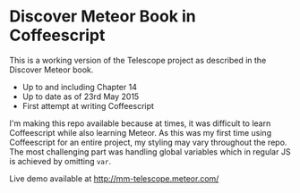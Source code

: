 # Discover Meteor Book in Coffeescript

This is a working version of the Telescope project as described in the Discover Meteor book.

* Up to and including Chapter 14
* Up to date as of 23rd May 2015
* First attempt at writing Coffeescript

I'm making this repo available because at times, it was difficult to learn Coffeescript while also learning Meteor. As this was my first time using Coffeescript for an entire project, my styling may vary throughout the repo. The most challenging part was handling global variables which in regular JS is achieved by omitting `var`.

Live demo available at http://mm-telescope.meteor.com/
